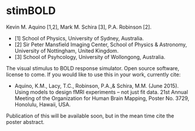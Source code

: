 # stimBOLD
Kevin M. Aquino [1,2],
Mark M. Schira [3],
P.A. Robinson [2].

+ [1] School of Physics, University of Sydney, Australia.
+ [2] Sir Peter Mansfield Imaging Center, School of Physics & Astronomy, University of Nottingham, United Kingdom.
+ [3] School of Psyhcology, University of Wollongong, Australia.

The visual stimulus to BOLD response simulator. Open source software, license to come. If you would like to use this in your work, currently cite:

- Aquino, K.M., Lacy, T.C., Robinson, P.A.,& Schira, M.M. (June 2015). Using models to design fMRI experiments – not just fit data. 21st Annual Meeting of the Organization for Human Brain Mapping, Poster No. 3729, Honolulu, Hawaii, USA.

Publication of this will be available soon, but in the mean time cite the poster abstract.

